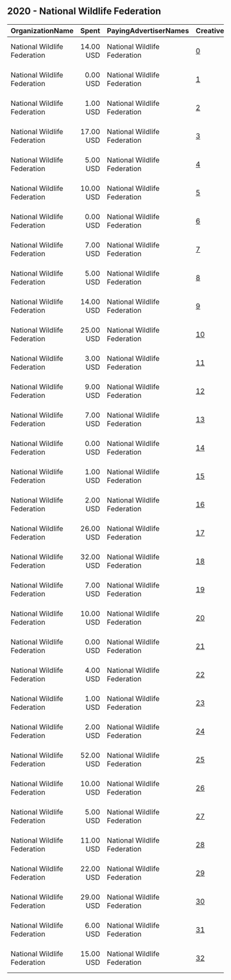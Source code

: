 ## 2020 - National Wildlife Federation 
|OrganizationName|Spent|PayingAdvertiserNames|CreativeUrls|Impressions|Genders|AgeBrackets|CountryCodes|BillingAddresses|CandidateBallotInformation|
|:---|---:|:---|:---|---:|:---|:---|:---|:---|:---|
|National Wildlife Federation|14.00 USD|National Wildlife Federation|[0](https://www.snap.com/political-ads/asset/e0d16ada57a97fa4a846ea76f5b0618d88ec46a1839a14fab3394cf6bb0ea0d4?mediaType=mp4)|4,174|FEMALE|25-45|united states|"11100 Wildlife Center Dr,Reston,20190,US"||
|National Wildlife Federation|0.00 USD|National Wildlife Federation|[1](https://www.snap.com/political-ads/asset/e0d16ada57a97fa4a846ea76f5b0618d88ec46a1839a14fab3394cf6bb0ea0d4?mediaType=mp4)|370|FEMALE|25-45|united states|"11100 Wildlife Center Dr,Reston,20190,US"||
|National Wildlife Federation|1.00 USD|National Wildlife Federation|[2](https://www.snap.com/political-ads/asset/35b45dbee040f1d1f006d925633cf021cf99f900c92eff5d492bd4be99684a1c?mediaType=mp4)|606||18+|united states|"11100 Wildlife Center Dr,Reston,20190,US"||
|National Wildlife Federation|17.00 USD|National Wildlife Federation|[3](https://www.snap.com/political-ads/asset/3757a3497c2bab5d51b47c22f1fea50a08fe4423c040254ae6a23546db33e224?mediaType=mp4)|8,509||25-45|united states|"11100 Wildlife Center Dr,Reston,20190,US"||
|National Wildlife Federation|5.00 USD|National Wildlife Federation|[4](https://www.snap.com/political-ads/asset/3757a3497c2bab5d51b47c22f1fea50a08fe4423c040254ae6a23546db33e224?mediaType=mp4)|4,508|||united states|"11100 Wildlife Center Dr,Reston,20190,US"||
|National Wildlife Federation|10.00 USD|National Wildlife Federation|[5](https://www.snap.com/political-ads/asset/35b45dbee040f1d1f006d925633cf021cf99f900c92eff5d492bd4be99684a1c?mediaType=mp4)|8,741|||united states|"11100 Wildlife Center Dr,Reston,20190,US"||
|National Wildlife Federation|0.00 USD|National Wildlife Federation|[6](https://www.snap.com/political-ads/asset/35b45dbee040f1d1f006d925633cf021cf99f900c92eff5d492bd4be99684a1c?mediaType=mp4)|188|FEMALE|25-45|united states|"11100 Wildlife Center Dr,Reston,20190,US"||
|National Wildlife Federation|7.00 USD|National Wildlife Federation|[7](https://www.snap.com/political-ads/asset/3757a3497c2bab5d51b47c22f1fea50a08fe4423c040254ae6a23546db33e224?mediaType=mp4)|3,935||25-45|united states|"11100 Wildlife Center Dr,Reston,20190,US"||
|National Wildlife Federation|5.00 USD|National Wildlife Federation|[8](https://www.snap.com/political-ads/asset/3757a3497c2bab5d51b47c22f1fea50a08fe4423c040254ae6a23546db33e224?mediaType=mp4)|1,657|FEMALE|25-45|united states|"11100 Wildlife Center Dr,Reston,20190,US"||
|National Wildlife Federation|14.00 USD|National Wildlife Federation|[9](https://www.snap.com/political-ads/asset/35b45dbee040f1d1f006d925633cf021cf99f900c92eff5d492bd4be99684a1c?mediaType=mp4)|4,391|FEMALE|25-45|united states|"11100 Wildlife Center Dr,Reston,20190,US"||
|National Wildlife Federation|25.00 USD|National Wildlife Federation|[10](https://www.snap.com/political-ads/asset/4d7caef9212bebd4ee71ee6253dcaa50bf5967448a4e018304dbfa3d4e53728c?mediaType=png)|7,463||25-45|united states|"11100 Wildlife Center Dr,Reston,20190,US"||
|National Wildlife Federation|3.00 USD|National Wildlife Federation|[11](https://www.snap.com/political-ads/asset/35b45dbee040f1d1f006d925633cf021cf99f900c92eff5d492bd4be99684a1c?mediaType=mp4)|1,532|FEMALE|25-45|united states|"11100 Wildlife Center Dr,Reston,20190,US"||
|National Wildlife Federation|9.00 USD|National Wildlife Federation|[12](https://www.snap.com/political-ads/asset/e0d16ada57a97fa4a846ea76f5b0618d88ec46a1839a14fab3394cf6bb0ea0d4?mediaType=mp4)|7,124||25-45|united states|"11100 Wildlife Center Dr,Reston,20190,US"||
|National Wildlife Federation|7.00 USD|National Wildlife Federation|[13](https://www.snap.com/political-ads/asset/e0d16ada57a97fa4a846ea76f5b0618d88ec46a1839a14fab3394cf6bb0ea0d4?mediaType=mp4)|2,091||18+|united states|"11100 Wildlife Center Dr,Reston,20190,US"||
|National Wildlife Federation|0.00 USD|National Wildlife Federation|[14](https://www.snap.com/political-ads/asset/e0d16ada57a97fa4a846ea76f5b0618d88ec46a1839a14fab3394cf6bb0ea0d4?mediaType=mp4)|198|FEMALE|25-45|united states|"11100 Wildlife Center Dr,Reston,20190,US"||
|National Wildlife Federation|1.00 USD|National Wildlife Federation|[15](https://www.snap.com/political-ads/asset/3757a3497c2bab5d51b47c22f1fea50a08fe4423c040254ae6a23546db33e224?mediaType=mp4)|872|FEMALE|25-45|united states|"11100 Wildlife Center Dr,Reston,20190,US"||
|National Wildlife Federation|2.00 USD|National Wildlife Federation|[16](https://www.snap.com/political-ads/asset/e0d16ada57a97fa4a846ea76f5b0618d88ec46a1839a14fab3394cf6bb0ea0d4?mediaType=mp4)|1,460||18+|united states|"11100 Wildlife Center Dr,Reston,20190,US"||
|National Wildlife Federation|26.00 USD|National Wildlife Federation|[17](https://www.snap.com/political-ads/asset/3757a3497c2bab5d51b47c22f1fea50a08fe4423c040254ae6a23546db33e224?mediaType=mp4)|18,505||25-45|united states|"11100 Wildlife Center Dr,Reston,20190,US"||
|National Wildlife Federation|32.00 USD|National Wildlife Federation|[18](https://www.snap.com/political-ads/asset/e0d16ada57a97fa4a846ea76f5b0618d88ec46a1839a14fab3394cf6bb0ea0d4?mediaType=mp4)|18,981||25-45|united states|"11100 Wildlife Center Dr,Reston,20190,US"||
|National Wildlife Federation|7.00 USD|National Wildlife Federation|[19](https://www.snap.com/political-ads/asset/3757a3497c2bab5d51b47c22f1fea50a08fe4423c040254ae6a23546db33e224?mediaType=mp4)|1,556||18+|united states|"11100 Wildlife Center Dr,Reston,20190,US"||
|National Wildlife Federation|10.00 USD|National Wildlife Federation|[20](https://www.snap.com/political-ads/asset/35b45dbee040f1d1f006d925633cf021cf99f900c92eff5d492bd4be99684a1c?mediaType=mp4)|2,242||18+|united states|"11100 Wildlife Center Dr,Reston,20190,US"||
|National Wildlife Federation|0.00 USD|National Wildlife Federation|[21](https://www.snap.com/political-ads/asset/3757a3497c2bab5d51b47c22f1fea50a08fe4423c040254ae6a23546db33e224?mediaType=mp4)|223|FEMALE|25-45|united states|"11100 Wildlife Center Dr,Reston,20190,US"||
|National Wildlife Federation|4.00 USD|National Wildlife Federation|[22](https://www.snap.com/political-ads/asset/e0d16ada57a97fa4a846ea76f5b0618d88ec46a1839a14fab3394cf6bb0ea0d4?mediaType=mp4)|3,489|||united states|"11100 Wildlife Center Dr,Reston,20190,US"||
|National Wildlife Federation|1.00 USD|National Wildlife Federation|[23](https://www.snap.com/political-ads/asset/35b45dbee040f1d1f006d925633cf021cf99f900c92eff5d492bd4be99684a1c?mediaType=mp4)|458|FEMALE|25-45|united states|"11100 Wildlife Center Dr,Reston,20190,US"||
|National Wildlife Federation|2.00 USD|National Wildlife Federation|[24](https://www.snap.com/political-ads/asset/3757a3497c2bab5d51b47c22f1fea50a08fe4423c040254ae6a23546db33e224?mediaType=mp4)|667||18+|united states|"11100 Wildlife Center Dr,Reston,20190,US"||
|National Wildlife Federation|52.00 USD|National Wildlife Federation|[25](https://www.snap.com/political-ads/asset/4d7caef9212bebd4ee71ee6253dcaa50bf5967448a4e018304dbfa3d4e53728c?mediaType=png)|23,270||25-45|united states|"11100 Wildlife Center Dr,Reston,20190,US"||
|National Wildlife Federation|10.00 USD|National Wildlife Federation|[26](https://www.snap.com/political-ads/asset/e0d16ada57a97fa4a846ea76f5b0618d88ec46a1839a14fab3394cf6bb0ea0d4?mediaType=mp4)|3,284|FEMALE|25-45|united states|"11100 Wildlife Center Dr,Reston,20190,US"||
|National Wildlife Federation|5.00 USD|National Wildlife Federation|[27](https://www.snap.com/political-ads/asset/3757a3497c2bab5d51b47c22f1fea50a08fe4423c040254ae6a23546db33e224?mediaType=mp4)|1,839|FEMALE|25-45|united states|"11100 Wildlife Center Dr,Reston,20190,US"||
|National Wildlife Federation|11.00 USD|National Wildlife Federation|[28](https://www.snap.com/political-ads/asset/35b45dbee040f1d1f006d925633cf021cf99f900c92eff5d492bd4be99684a1c?mediaType=mp4)|7,392||18+|united states|"11100 Wildlife Center Dr,Reston,20190,US"||
|National Wildlife Federation|22.00 USD|National Wildlife Federation|[29](https://www.snap.com/political-ads/asset/4d7caef9212bebd4ee71ee6253dcaa50bf5967448a4e018304dbfa3d4e53728c?mediaType=png)|13,919||25-45|united states|"11100 Wildlife Center Dr,Reston,20190,US"||
|National Wildlife Federation|29.00 USD|National Wildlife Federation|[30](https://www.snap.com/political-ads/asset/e0d16ada57a97fa4a846ea76f5b0618d88ec46a1839a14fab3394cf6bb0ea0d4?mediaType=mp4)|15,419||25-45|united states|"11100 Wildlife Center Dr,Reston,20190,US"||
|National Wildlife Federation|6.00 USD|National Wildlife Federation|[31](https://www.snap.com/political-ads/asset/3757a3497c2bab5d51b47c22f1fea50a08fe4423c040254ae6a23546db33e224?mediaType=mp4)|4,007||18+|united states|"11100 Wildlife Center Dr,Reston,20190,US"||
|National Wildlife Federation|15.00 USD|National Wildlife Federation|[32](https://www.snap.com/political-ads/asset/e0d16ada57a97fa4a846ea76f5b0618d88ec46a1839a14fab3394cf6bb0ea0d4?mediaType=mp4)|7,751||18+|united states|"11100 Wildlife Center Dr,Reston,20190,US"||
